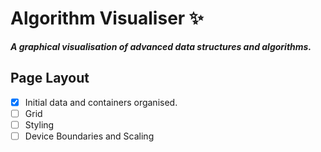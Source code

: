 # Algorithm Visualiser ✨
***A graphical visualisation of advanced data structures and algorithms.***

## Page Layout
* [x] Initial data and containers organised.
* [ ] Grid
* [ ] Styling
* [ ] Device Boundaries and Scaling